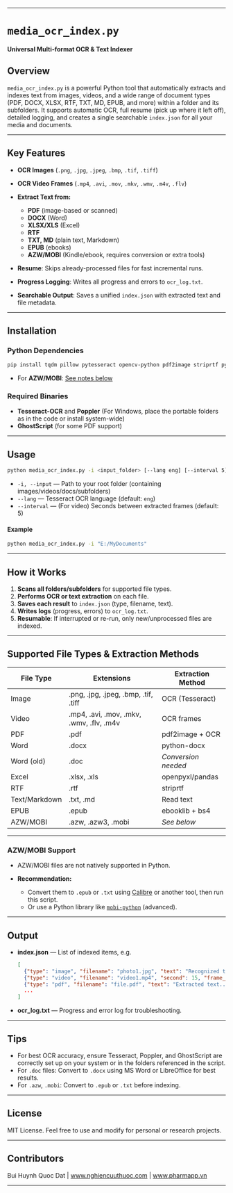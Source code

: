 
---

# `media_ocr_index.py`

**Universal Multi-format OCR & Text Indexer**

## Overview

`media_ocr_index.py` is a powerful Python tool that automatically extracts and indexes text from images, videos, and a wide range of document types (PDF, DOCX, XLSX, RTF, TXT, MD, EPUB, and more) within a folder and its subfolders. It supports automatic OCR, full resume (pick up where it left off), detailed logging, and creates a single searchable `index.json` for all your media and documents.

---

## **Key Features**

* **OCR Images** (`.png`, `.jpg`, `.jpeg`, `.bmp`, `.tif`, `.tiff`)
* **OCR Video Frames** (`.mp4`, `.avi`, `.mov`, `.mkv`, `.wmv`, `.m4v`, `.flv`)
* **Extract Text from:**

  * **PDF** (image-based or scanned)
  * **DOCX** (Word)
  * **XLSX/XLS** (Excel)
  * **RTF**
  * **TXT, MD** (plain text, Markdown)
  * **EPUB** (ebooks)
  * **AZW/MOBI** (Kindle/ebook, requires conversion or extra tools)
* **Resume**: Skips already-processed files for fast incremental runs.
* **Progress Logging**: Writes all progress and errors to `ocr_log.txt`.
* **Searchable Output**: Saves a unified `index.json` with extracted text and file metadata.

---

## **Installation**

### **Python Dependencies**

```bash
pip install tqdm pillow pytesseract opencv-python pdf2image striprtf python-docx openpyxl pandas ebooklib beautifulsoup4
```

* For **AZW/MOBI**: [See notes below](#azwmobi-support)

### **Required Binaries**

* **Tesseract-OCR** and **Poppler**
  (For Windows, place the portable folders as in the code or install system-wide)
* **GhostScript** (for some PDF support)

---

## **Usage**

```bash
python media_ocr_index.py -i <input_folder> [--lang eng] [--interval 5]
```

* `-i, --input` — Path to your root folder (containing images/videos/docs/subfolders)
* `--lang` — Tesseract OCR language (default: `eng`)
* `--interval` — (For video) Seconds between extracted frames (default: 5)

#### **Example**

```bash
python media_ocr_index.py -i "E:/MyDocuments"
```

---

## **How it Works**

1. **Scans all folders/subfolders** for supported file types.
2. **Performs OCR or text extraction** on each file.
3. **Saves each result** to `index.json` (type, filename, text).
4. **Writes logs** (progress, errors) to `ocr_log.txt`.
5. **Resumable**: If interrupted or re-run, only new/unprocessed files are indexed.

---

## **Supported File Types & Extraction Methods**

| File Type     | Extensions                               | Extraction Method   |
| ------------- | ---------------------------------------- | ------------------- |
| Image         | .png, .jpg, .jpeg, .bmp, .tif, .tiff     | OCR (Tesseract)     |
| Video         | .mp4, .avi, .mov, .mkv, .wmv, .flv, .m4v | OCR frames          |
| PDF           | .pdf                                     | pdf2image + OCR     |
| Word          | .docx                                    | python-docx         |
| Word (old)    | .doc                                     | *Conversion needed* |
| Excel         | .xlsx, .xls                              | openpyxl/pandas     |
| RTF           | .rtf                                     | striprtf            |
| Text/Markdown | .txt, .md                                | Read text           |
| EPUB          | .epub                                    | ebooklib + bs4      |
| AZW/MOBI      | .azw, .azw3, .mobi                       | *See below*         |

---

### **AZW/MOBI Support**

* AZW/MOBI files are not natively supported in Python.
* **Recommendation:**

  * Convert them to `.epub` or `.txt` using [Calibre](https://calibre-ebook.com/) or another tool, then run this script.
  * Or use a Python library like [`mobi-python`](https://github.com/ssut/py-mobi) (advanced).

---

## **Output**

* **index.json** — List of indexed items, e.g.

  ```json
  [
    {"type": "image", "filename": "photo1.jpg", "text": "Recognized text..."},
    {"type": "video", "filename": "video1.mp4", "second": 15, "frame_id": "video1.mp4|15", "text": "Frame OCR text..."},
    {"type": "pdf", "filename": "file.pdf", "text": "Extracted text..."},
    ...
  ]
  ```
* **ocr\_log.txt** — Progress and error log for troubleshooting.

---

## **Tips**

* For best OCR accuracy, ensure Tesseract, Poppler, and GhostScript are correctly set up on your system or in the folders referenced in the script.
* For `.doc` files: Convert to `.docx` using MS Word or LibreOffice for best results.
* For `.azw`, `.mobi`: Convert to `.epub` or `.txt` before indexing.

---

## **License**

MIT License.
Feel free to use and modify for personal or research projects.

---

## **Contributors**

Bui Huynh Quoc Dat | www.nghiencuuthuoc.com | www.pharmapp.vn

---


